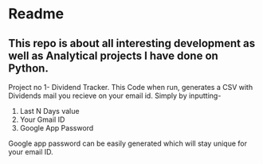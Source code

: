 # Readme
## This repo is about all interesting development as well as Analytical projects I have done on Python.

Project no 1- Dividend Tracker. This Code when run, generates a CSV with Dividends mail you recieve on your email id.
Simply by inputting-
1. Last N Days value
2. Your Gmail ID
3. Google App Password

Google app password can be easily generated which will stay unique for your email ID. 

